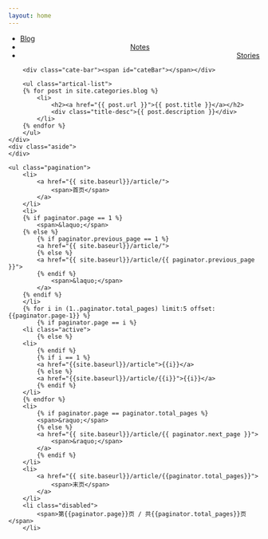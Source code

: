 ```yaml
---
layout: home
---
```


<div class="index-content blog">
    <div class="section">
        <ul class="artical-cate">
            <li class="on"><a href="/"><span>Blog</span></a></li>
            <li style="text-align:center"><a href="/Notes"><span>Notes</span></a></li>
            <li style="text-align:right"><a href="/Stories"><span>Stories</span></a></li>
        </ul>

        <div class="cate-bar"><span id="cateBar"></span></div>

        <ul class="artical-list">
        {% for post in site.categories.blog %}
            <li>
                <h2><a href="{{ post.url }}">{{ post.title }}</a></h2>
                <div class="title-desc">{{ post.description }}</div>
            </li>
        {% endfor %}
        </ul>
    </div>
    <div class="aside">
    </div>
    
    <ul class="pagination">
        <li>
            <a href="{{ site.baseurl}}/article/">
                <span>首页</span>
            </a>
        </li>
        <li>
        {% if paginator.page == 1 %}
            <span>&laquo;</span>
        {% else %}
            {% if paginator.previous_page == 1 %}
            <a href="{{ site.baseurl}}/article/">
            {% else %}
            <a href="{{ site.baseurl}}/article/{{ paginator.previous_page }}">
            {% endif %}
                <span>&laquo;</span>
            </a>
        {% endif %}
        </li>
        {% for i in (1..paginator.total_pages) limit:5 offset:{{paginator.page-1}} %}
            {% if paginator.page == i %}
        <li class="active">
            {% else %}
        <li>
            {% endif %}
            {% if i == 1 %}
            <a href="{{site.baseurl}}/article">{{i}}</a>
            {% else %}
            <a href="{{site.baseurl}}/article/{{i}}">{{i}}</a>
            {% endif %}
        </li>
        {% endfor %}
        <li>
            {% if paginator.page == paginator.total_pages %}
            <span>&raquo;</span>
            {% else %}
            <a href="{{ site.baseurl}}/article/{{ paginator.next_page }}">
                <span>&raquo;</span>
            </a>
            {% endif %}
        </li>
        <li>
            <a href="{{ site.baseurl}}/article/{{paginator.total_pages}}">
                <span>末页</span>
            </a>
        </li>
        <li class="disabled">
            <span>第{{paginator.page}}页 / 共{{paginator.total_pages}}页</span>
        </li>
</ul>

</div>


